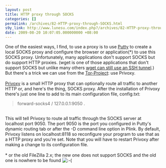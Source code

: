```yaml
---
layout: post
title: HTTP proxy through SOCKS
categories: []
permalink: /archives/82-HTTP-proxy-through-SOCKS.html
s9y_link: http://www.lunesu.com/index.php?/archives/82-HTTP-proxy-through-SOCKS.html
date: 2009-08-20 10:07:05.000000000 +08:00
---
```

One of the easiest ways, I find, to use a proxy is to use <a href="http://www.chiark.greenend.org.uk/~sgtatham/putty/" title="PuTTY">Putty</a> to create a local SOCKS proxy and configure the browser or application(*) to use this SOCKS proxy. Unfortunately, many applications don't support SOCKS but do support HTTP proxies. (wget is one of those applications that don't support SOCKS but unlike many others <a href="http://lunesu.com/index.php?/archives/20-Tunneling-wget.html" title="Tunneling wget">wget can still use an SSH tunnel</a>.) But there's a trick we can use from the <a href="http://www.torproject.org/" title="Tor-Project">Tor-Project</a>: use Privoxy. <br />
<br />
<a href="http://www.privoxy.org/" title="Privoxy">Privoxy</a> is a small HTTP proxy that can optionally route all traffic to another HTTP or, and here's the thing, SOCKS proxy. After the installation of Privoxy there's just one line to add to its main configuration file, config.txt:<br />
<blockquote>forward-socks4   /               127.0.0.1:9050		.</blockquote><br />
This will tell Privoxy to route all traffic through the SOCKS server at localhost port 9050. The port 9050 is the port you configured in Putty's dynamic routing tab or after the -D command line option in Plink. By default, Privoxy listens on localhost:8118 so reconfigure your program to use that as a HTTP proxy and you're set. Note that you will have to restart Privoxy after making a change to its configuration file.<br />
<br />
* or the old FileZilla 2.x; the new one does not support SOCKS and the old one is nowhere to be found <img src="http://www.lunesu.com/templates/default/img/emoticons/sad.png" alt=":-(" style="display: inline; vertical-align: bottom;" class="emoticon" />

